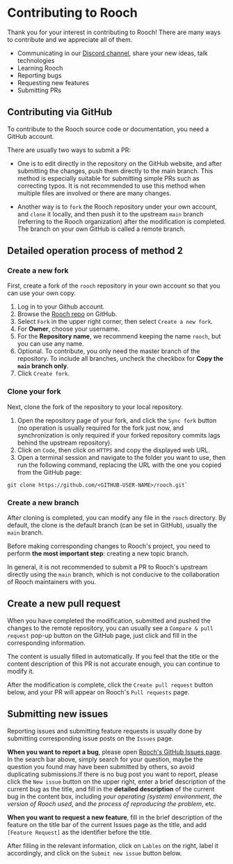 # Contributing to Rooch

Thank you for your interest in contributing to Rooch! There are many ways to contribute and we appreciate all of them.

- Communicating in our [Discord channel](https://discord.gg/kgXEmHGB), share your new ideas, talk technologies
- Learning Rooch
- Reporting bugs
- Requesting new features
- Submitting PRs

## Contributing via GitHub

To contribute to the Rooch source code or documentation, you need a GitHub account.

There are usually two ways to submit a PR:

- One is to edit directly in the repository on the GitHub website, and after submitting the changes, push them directly to the main branch. This method is especially suitable for submitting simple PRs such as correcting typos. It is not recommended to use this method when multiple files are involved or there are many changes.

- Another way is to `fork` the Rooch repository under your own account, and `clone` it locally, and then push it to the upstream `main` branch (referring to the Rooch organization) after the modification is completed. The branch on your own GitHub is called a remote branch.

## Detailed operation process of method 2

### Create a new fork

First, create a fork of the `rooch` repository in your own account so that you can use your own copy.

1. Log in to your Github account.
2. Browse the [Rooch repo](https://github.com/rooch-network/rooch) on GitHub.
3. Select `Fork` in the upper right corner, then select `Create a new fork`.
4. For **Owner**, choose your username.
5. For the **Repository name**, we recommend keeping the name `rooch`, but you can use any name.
6. Optional. To contribute, you only need the master branch of the repository. To include all branches, uncheck the checkbox for **Copy the `main` branch only**.
7. Click `Create fork`.

### Clone your fork

Next, clone the fork of the repository to your local repository.

1. Open the repository page of your fork, and click the `Sync fork` button (no operation is usually required for the fork just now, and synchronization is only required if your forked repository commits lags behind the upstream repository).
2. Click on `Code`, then click on `HTTPS` and copy the displayed web URL.
3. Open a terminal session and navigate to the folder you want to use, then run the following command, replacing the URL with the one you copied from the GitHub page:

```shell
git clone https://github.com/<GITHUB-USER-NAME>/rooch.git` 
```

### Create a new branch

After cloning is completed, you can modify any file in the `rooch` directory. By default, the clone is the default branch (can be set in GitHub), usually the `main` branch.

Before making corresponding changes to Rooch's project, you need to perform **the most important step**: creating a new topic branch.

In general, it is not recommended to submit a PR to Rooch's upstream directly using the `main` branch, which is not conducive to the collaboration of Rooch maintainers with you.

## Create a new pull request


When you have completed the modification, submitted and pushed the changes to the remote repository, you can usually see a `Compare & pull request` pop-up button on the GitHub page, just click and fill in the corresponding information.

The content is usually filled in automatically. If you feel that the title or the content description of this PR is not accurate enough, you can continue to modify it.

After the modification is complete, click the `Create pull request` button below, and your PR will appear on Rooch's `Pull requests` page.

## Submitting new issues

Reporting issues and submitting feature requests is usually done by submitting corresponding issue posts on the `Issues` page.

**When you want to report a bug**, please open [Rooch's GitHub Issues page](https://github.com/rooch-network/rooch/issues). In the search bar above, simply search for your question, maybe the question you found may have been submitted by others, so avoid duplicating submissions.If there is no bug post you want to report, please click the `New issue` button on the upper right, enter a brief description of the current bug as the title, and fill in the **detailed description** of the current bug in the content box, including *your operating (system) environment*, *the version of Rooch used*, and *the process of reproducing the problem*, etc.

**When you want to request a new feature**, fill in the brief description of the feature on the title bar of the current Issues page as the title, and add `[Feature Request]` as the identifier before the title.

After filling in the relevant information, click on `Lables` on the right, label it accordingly, and click on the `Submit new issue` button below.
